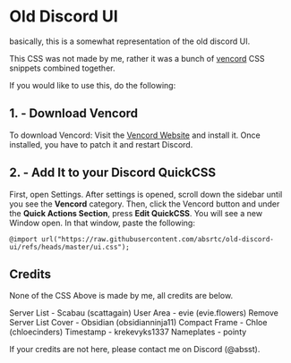 # Old Discord UI
basically, this is a somewhat representation of the old discord UI.

This CSS was not made by me, rather it was a bunch of [vencord](https://vencord.dev) CSS snippets combined together.

If you would like to use this, do the following:

## 1. - Download Vencord
To download Vencord: Visit the [Vencord Website](https://vencord.dev) and install it. Once installed, you have to patch it and restart Discord.

## 2. - Add It to your Discord QuickCSS
First, open Settings. After settings is opened, scroll down the sidebar until you see the **Vencord** category. Then, click the Vencord button and under the **Quick Actions Section**, press **Edit QuickCSS**. You will see a new Window open. In that window, paste the following:

```
@import url("https://raw.githubusercontent.com/absrtc/old-discord-ui/refs/heads/master/ui.css");
```

## Credits
None of the CSS Above is made by me, all credits are below.


Server List - Scabau (scattagain)
User Area - evie (evie.flowers)
Remove Server List Cover - Obsidian (obsidianninja11)
Compact Frame - Chloe (chloecinders)
Timestamp - krekevyks1337
Nameplates - pointy

If your credits are not here, please contact me on Discord (@absst).
